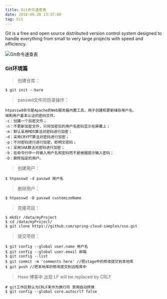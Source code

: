 ```yaml
---
title: Git命令速查表
date: 2018-06-28 13:37:00
tag: Git
---
```


Git is a free and open source distributed version control system designed to handle everything from small to very large projects with speed and efficiency.

![Git命令速查表](/img/git_command.jpg)


### Git环境篇

> 创建仓库：

    $ git init --bare
   
>passwd文件同目录操作：

    htpasswd命令是Apache的Web服务器内置工具，用于创建和更新储存用户名、
    域和用户基本认证的密码文件。 
    -c：创建一个加密文件； 
    -n：不更新加密文件，只将加密后的用户名密码显示在屏幕上； 
    -m：默认采用MD5算法对密码进行加密； 
    -d：采用CRYPT算法对密码进行加密； 
    -p：不对密码进行进行加密，即明文密码； 
    -s：采用SHA算法对密码进行加密； 
    -b：在命令行中一并输入用户名和密码而不是根据提示输入密码； 
    -D：删除指定的用户。
    
> 创建用户：

    $ htpasswd -d passwd 用户名
    
> 删除用户：

    $ htpasswd -D passwd customizeName

> 克隆项目：

    $ mkdir /data/myProject
    $ cd /data/myProject/
    $ git clone https://github.com/spring-cloud-samples/sso.git

> 提交项目：

    $ git config --global user.name 用户名
    $ git config --global user.email 邮箱
    $ git config --list 
    $ git commit -m 'comments here' //把stage中的修改提交到本地库
    $ git push //把本地库的修改提交到远程库中  
    
>Hexo 博客中 出现 LF will be replaced by CRLF

    # git工作区默认为CRLF来作为换行符 禁用自动转换 
    $ git config --global core.autocrlf false